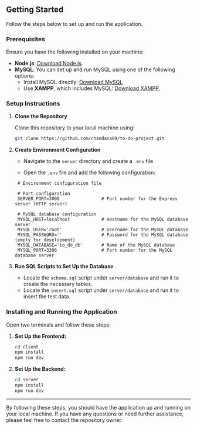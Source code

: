 ## Getting Started

Follow the steps below to set up and run the application.

### Prerequisites

Ensure you have the following installed on your machine:

- **Node.js**: [Download Node.js](https://nodejs.org/).
- **MySQL**: You can set up and run MySQL using one of the following options:
  - Install MySQL directly: [Download MySQL](https://dev.mysql.com/downloads/mysql/)
  - Use **XAMPP**, which includes MySQL: [Download XAMPP](https://www.apachefriends.org/index.html).

### Setup Instructions

1. **Clone the Repository**

   Clone this repository to your local machine using:

   ```bash
   git clone https://github.com/chandana89/to-do-project.git
   ```

2. **Create Environment Configuration**

   - Navigate to the `server` directory and create a `.env` file

   - Open the `.env` file and add the following configuration:

   ```plaintext
    # Environment configuration file

    # Port configuration
    SERVER_PORT=3000                # Port number for the Express server (HTTP server)

    # MySQL database configuration
    MYSQL_HOST=localhost            # Hostname for the MySQL database server
    MYSQL_USER='root'               # Username for the MySQL database
    MYSQL_PASSWORD=''               # Password for the MySQL database (empty for development)
    MYSQL_DATABASE='to_do_db'       # Name of the MySQL database
    MYSQL_PORT=3306                 # Port number for the MySQL database server
   ```

3. **Run SQL Scripts to Set Up the Database**

   - Locate the `schema.sql` script under `server/database` and run it to create the necessary tables.
   - Locate the `insert.sql` script under `server/database` and run it to insert the test data.

### Installing and Running the Application

Open two terminals and follow these steps:

1. **Set Up the Frontend:**

   ```bash
   cd client
   npm install
   npm run dev
   ```

2. **Set Up the Backend:**
   ```bash
   cd server
   npm install
   npm run dev
   ```

---

By following these steps, you should have the application up and running on your local machine. If you have any questions or need further assistance, please feel free to contact the repository owner.

